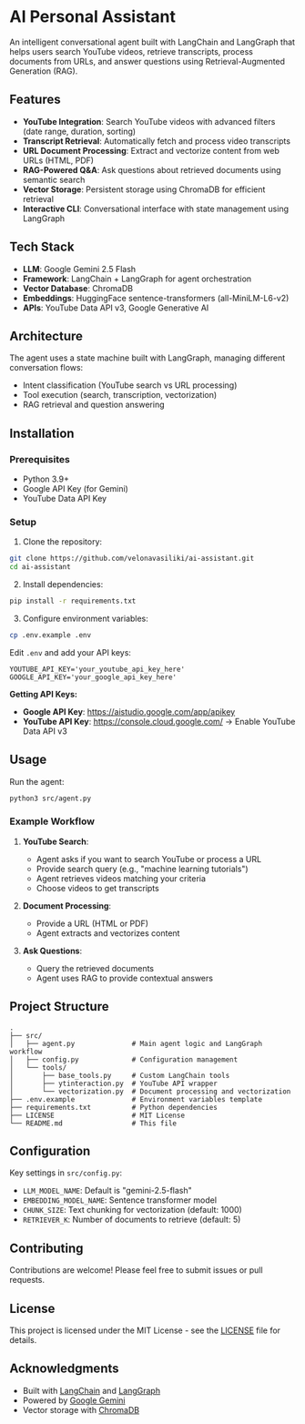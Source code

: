 # AI Personal Assistant

An intelligent conversational agent built with LangChain and LangGraph that helps users search YouTube videos, retrieve transcripts, process documents from URLs, and answer questions using Retrieval-Augmented Generation (RAG).

## Features

- **YouTube Integration**: Search YouTube videos with advanced filters (date range, duration, sorting)
- **Transcript Retrieval**: Automatically fetch and process video transcripts
- **URL Document Processing**: Extract and vectorize content from web URLs (HTML, PDF)
- **RAG-Powered Q&A**: Ask questions about retrieved documents using semantic search
- **Vector Storage**: Persistent storage using ChromaDB for efficient retrieval
- **Interactive CLI**: Conversational interface with state management using LangGraph

## Tech Stack

- **LLM**: Google Gemini 2.5 Flash
- **Framework**: LangChain + LangGraph for agent orchestration
- **Vector Database**: ChromaDB
- **Embeddings**: HuggingFace sentence-transformers (all-MiniLM-L6-v2)
- **APIs**: YouTube Data API v3, Google Generative AI

## Architecture

The agent uses a state machine built with LangGraph, managing different conversation flows:
- Intent classification (YouTube search vs URL processing)
- Tool execution (search, transcription, vectorization)
- RAG retrieval and question answering

## Installation

### Prerequisites
- Python 3.9+
- Google API Key (for Gemini)
- YouTube Data API Key

### Setup

1. Clone the repository:
```bash
git clone https://github.com/velonavasiliki/ai-assistant.git
cd ai-assistant
```

2. Install dependencies:
```bash
pip install -r requirements.txt
```

3. Configure environment variables:
```bash
cp .env.example .env
```

Edit `.env` and add your API keys:
```
YOUTUBE_API_KEY='your_youtube_api_key_here'
GOOGLE_API_KEY='your_google_api_key_here'
```

**Getting API Keys:**
- **Google API Key**: https://aistudio.google.com/app/apikey
- **YouTube API Key**: https://console.cloud.google.com/ → Enable YouTube Data API v3

## Usage

Run the agent:
```bash
python3 src/agent.py
```

### Example Workflow

1. **YouTube Search**:
   - Agent asks if you want to search YouTube or process a URL
   - Provide search query (e.g., "machine learning tutorials")
   - Agent retrieves videos matching your criteria
   - Choose videos to get transcripts

2. **Document Processing**:
   - Provide a URL (HTML or PDF)
   - Agent extracts and vectorizes content

3. **Ask Questions**:
   - Query the retrieved documents
   - Agent uses RAG to provide contextual answers

## Project Structure

```
.
├── src/
│   ├── agent.py              # Main agent logic and LangGraph workflow
│   ├── config.py             # Configuration management
│   └── tools/
│       ├── base_tools.py     # Custom LangChain tools
│       ├── ytinteraction.py  # YouTube API wrapper
│       └── vectorization.py  # Document processing and vectorization
├── .env.example              # Environment variables template
├── requirements.txt          # Python dependencies
├── LICENSE                   # MIT License
└── README.md                 # This file
```

## Configuration

Key settings in `src/config.py`:
- `LLM_MODEL_NAME`: Default is "gemini-2.5-flash"
- `EMBEDDING_MODEL_NAME`: Sentence transformer model
- `CHUNK_SIZE`: Text chunking for vectorization (default: 1000)
- `RETRIEVER_K`: Number of documents to retrieve (default: 5)

## Contributing

Contributions are welcome! Please feel free to submit issues or pull requests.

## License

This project is licensed under the MIT License - see the [LICENSE](LICENSE) file for details.

## Acknowledgments

- Built with [LangChain](https://python.langchain.com/) and [LangGraph](https://langchain-ai.github.io/langgraph/)
- Powered by [Google Gemini](https://ai.google.dev/)
- Vector storage with [ChromaDB](https://www.trychroma.com/)
